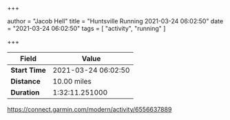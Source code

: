 +++

author = "Jacob Hell"
title = "Huntsville Running 2021-03-24 06:02:50"
date = "2021-03-24 06:02:50"
tags = [
    "activity", "running"
]

+++

<!--more-->

|Field  |Value  |
|--- | --- |
|**Start Time**|2021-03-24 06:02:50|
|**Distance**|10.00 miles|
|**Duration**|1:32:11.251000|

https://connect.garmin.com/modern/activity/6556637889